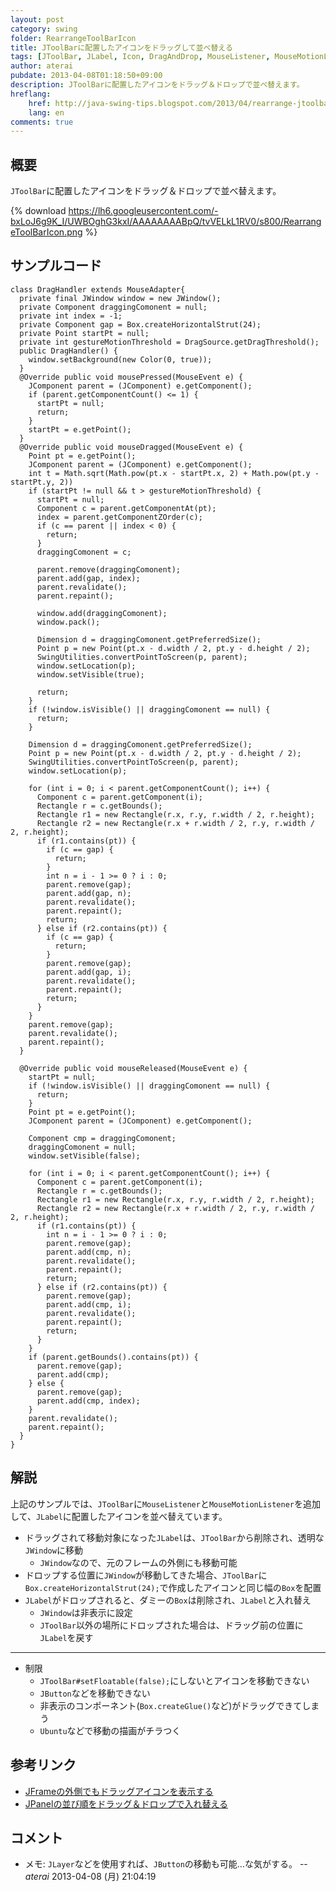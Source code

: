 ```yaml
---
layout: post
category: swing
folder: RearrangeToolBarIcon
title: JToolBarに配置したアイコンをドラッグして並べ替える
tags: [JToolBar, JLabel, Icon, DragAndDrop, MouseListener, MouseMotionListener, JWindow]
author: aterai
pubdate: 2013-04-08T01:18:50+09:00
description: JToolBarに配置したアイコンをドラッグ＆ドロップで並べ替えます。
hreflang:
    href: http://java-swing-tips.blogspot.com/2013/04/rearrange-jtoolbar-icon-by-drag-and-drop.html
    lang: en
comments: true
---
```

## 概要
`JToolBar`に配置したアイコンをドラッグ＆ドロップで並べ替えます。

{% download https://lh6.googleusercontent.com/-bxLoJ6g9K_I/UWBOghG3kxI/AAAAAAAABpQ/tvVELkL1RV0/s800/RearrangeToolBarIcon.png %}

## サンプルコード
<pre class="prettyprint"><code>class DragHandler extends MouseAdapter{
  private final JWindow window = new JWindow();
  private Component draggingComonent = null;
  private int index = -1;
  private Component gap = Box.createHorizontalStrut(24);
  private Point startPt = null;
  private int gestureMotionThreshold = DragSource.getDragThreshold();
  public DragHandler() {
    window.setBackground(new Color(0, true));
  }
  @Override public void mousePressed(MouseEvent e) {
    JComponent parent = (JComponent) e.getComponent();
    if (parent.getComponentCount() &lt;= 1) {
      startPt = null;
      return;
    }
    startPt = e.getPoint();
  }
  @Override public void mouseDragged(MouseEvent e) {
    Point pt = e.getPoint();
    JComponent parent = (JComponent) e.getComponent();
    int t = Math.sqrt(Math.pow(pt.x - startPt.x, 2) + Math.pow(pt.y - startPt.y, 2))
    if (startPt != null &amp;&amp; t &gt; gestureMotionThreshold) {
      startPt = null;
      Component c = parent.getComponentAt(pt);
      index = parent.getComponentZOrder(c);
      if (c == parent || index &lt; 0) {
        return;
      }
      draggingComonent = c;

      parent.remove(draggingComonent);
      parent.add(gap, index);
      parent.revalidate();
      parent.repaint();

      window.add(draggingComonent);
      window.pack();

      Dimension d = draggingComonent.getPreferredSize();
      Point p = new Point(pt.x - d.width / 2, pt.y - d.height / 2);
      SwingUtilities.convertPointToScreen(p, parent);
      window.setLocation(p);
      window.setVisible(true);

      return;
    }
    if (!window.isVisible() || draggingComonent == null) {
      return;
    }

    Dimension d = draggingComonent.getPreferredSize();
    Point p = new Point(pt.x - d.width / 2, pt.y - d.height / 2);
    SwingUtilities.convertPointToScreen(p, parent);
    window.setLocation(p);

    for (int i = 0; i &lt; parent.getComponentCount(); i++) {
      Component c = parent.getComponent(i);
      Rectangle r = c.getBounds();
      Rectangle r1 = new Rectangle(r.x, r.y, r.width / 2, r.height);
      Rectangle r2 = new Rectangle(r.x + r.width / 2, r.y, r.width / 2, r.height);
      if (r1.contains(pt)) {
        if (c == gap) {
          return;
        }
        int n = i - 1 &gt;= 0 ? i : 0;
        parent.remove(gap);
        parent.add(gap, n);
        parent.revalidate();
        parent.repaint();
        return;
      } else if (r2.contains(pt)) {
        if (c == gap) {
          return;
        }
        parent.remove(gap);
        parent.add(gap, i);
        parent.revalidate();
        parent.repaint();
        return;
      }
    }
    parent.remove(gap);
    parent.revalidate();
    parent.repaint();
  }

  @Override public void mouseReleased(MouseEvent e) {
    startPt = null;
    if (!window.isVisible() || draggingComonent == null) {
      return;
    }
    Point pt = e.getPoint();
    JComponent parent = (JComponent) e.getComponent();

    Component cmp = draggingComonent;
    draggingComonent = null;
    window.setVisible(false);

    for (int i = 0; i &lt; parent.getComponentCount(); i++) {
      Component c = parent.getComponent(i);
      Rectangle r = c.getBounds();
      Rectangle r1 = new Rectangle(r.x, r.y, r.width / 2, r.height);
      Rectangle r2 = new Rectangle(r.x + r.width / 2, r.y, r.width / 2, r.height);
      if (r1.contains(pt)) {
        int n = i - 1 &gt;= 0 ? i : 0;
        parent.remove(gap);
        parent.add(cmp, n);
        parent.revalidate();
        parent.repaint();
        return;
      } else if (r2.contains(pt)) {
        parent.remove(gap);
        parent.add(cmp, i);
        parent.revalidate();
        parent.repaint();
        return;
      }
    }
    if (parent.getBounds().contains(pt)) {
      parent.remove(gap);
      parent.add(cmp);
    } else {
      parent.remove(gap);
      parent.add(cmp, index);
    }
    parent.revalidate();
    parent.repaint();
  }
}
</code></pre>

## 解説
上記のサンプルでは、`JToolBar`に`MouseListener`と`MouseMotionListener`を追加して、`JLabel`に配置したアイコンを並べ替えています。

- ドラッグされて移動対象になった`JLabel`は、`JToolBar`から削除され、透明な`JWindow`に移動
    - `JWindow`なので、元のフレームの外側にも移動可能
- ドロップする位置に`JWindow`が移動してきた場合、`JToolBar`に`Box.createHorizontalStrut(24);`で作成したアイコンと同じ幅の`Box`を配置
- `JLabel`がドロップされると、ダミーの`Box`は削除され、`JLabel`と入れ替え
    - `JWindow`は非表示に設定
    - `JToolBar`以外の場所にドロップされた場合は、ドラッグ前の位置に`JLabel`を戻す

<!-- dummy comment line for breaking list -->

- - - -
- 制限
    - `JToolBar#setFloatable(false);`にしないとアイコンを移動できない
    - `JButton`などを移動できない
    - 非表示のコンポーネント(`Box.createGlue()`など)がドラッグできてしまう
    - `Ubuntu`などで移動の描画がチラつく

<!-- dummy comment line for breaking list -->

## 参考リンク
- [JFrameの外側でもドラッグアイコンを表示する](http://ateraimemo.com/Swing/DragSourceMotionListener.html)
- [JPanelの並び順をドラッグ＆ドロップで入れ替える](http://ateraimemo.com/Swing/RearrangeOrderOfPanels.html)

<!-- dummy comment line for breaking list -->

## コメント
- メモ: `JLayer`などを使用すれば、`JButton`の移動も可能…な気がする。 -- *aterai* 2013-04-08 (月) 21:04:19

<!-- dummy comment line for breaking list -->
